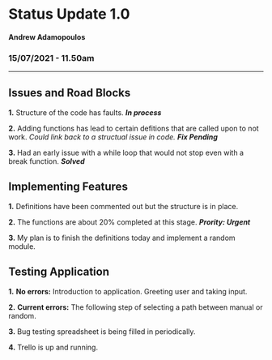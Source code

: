 
Status Update 1.0
========================

#### Andrew Adamopoulos

### 15/07/2021 - 11.50am

--------------------------

## Issues and Road Blocks

**1.** Structure of the code has faults. ***In process***<br>

**2.** Adding functions has lead to certain defitions that are called upon to not work. *Could link back to a structual issue in code.* ***Fix Pending***<br>

**3.** Had an early issue with a while loop that would not stop even with a break function. ***Solved***

## Implementing Features

**1.** Definitions have been commented out but the structure is in place.<br>

**2.** The functions are about 20% completed at this stage. ***Prority: Urgent***<br>

**3.** My plan is to finish the definitions today and implement a random module.

## Testing Application

**1.** **No errors:** Introduction to application. Greeting user and taking input.<br>

**2.** **Current errors:** The following step of selecting a path between manual or random.<br>

**3.** Bug testing spreadsheet is being filled in periodically.<br>

**4.** Trello is up and running.

